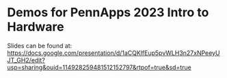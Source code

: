 # Demos for PennApps 2023 Intro to Hardware
Slides can be found at: https://docs.google.com/presentation/d/1aCQKlfEup5pvWLH3n27xNPeeyUJT_GH2/edit?usp=sharing&ouid=114928259481512152797&rtpof=true&sd=true
